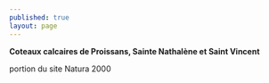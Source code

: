 ```yaml
---
published: true
layout: page
---
```


**Coteaux calcaires de Proissans, Sainte Nathalène et Saint Vincent**

portion du site Natura 2000
